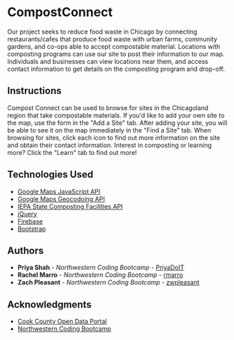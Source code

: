 # CompostConnect
Our project seeks to reduce food waste in Chicago by connecting restaurants/cafes that produce food waste with urban farms, community gardens, and co-ops able to accept compostable material. Locations with composting programs can use our site to post their information to our map. Individuals and businesses can view locations near them, and access contact information to get details on the composting program and drop-off.

## Instructions
Compost Connect can be used to browse for sites in the Chicagoland region that take compostable materials. If you'd like to add your own site to the map, use the form in the "Add a Site" tab. After adding your site, you will be able to see it on the map immediately in the "Find a Site" tab. When browsing for sites, click each icon to find out more information on the site and obtain their contact information. Interest in composting or learning more? Click the "Learn" tab to find out more!

## Technologies Used
- [Google Maps JavaScript API](https://developers.google.com/maps/documentation/javascript/reference)
- [Google Maps Geocodoing API](https://developers.google.com/maps/documentation/geocoding/intro)
- [IEPA State Composting Facilities API](https://datacatalog.cookcountyil.gov/Finance-Administration/IEPA-State-Compost-Facilities/rmd3-p6jt)
- [jQuery](https://api.jquery.com/)
- [Firebase](https://firebase.google.com/docs/)
- [Bootstrap](http://bootstrapdocs.com/v3.0.3/docs/css/)

## Authors
- **Priya Shah** - *Northwestern Coding Bootcamp* - [PriyaDoIT](https://github.com/PriyaDoIT)
- **Rachel Marro** - *Northwestern Coding Bootcamp* - [rmarro](https://github.com/rmarro)
- **Zach Pleasant** - *Northwestern Coding Bootcamp* - [zwpleasant](https://github.com/zwpleasant)

## Acknowledgments
- [Cook County Open Data Portal](https://datacatalog.cookcountyil.gov/)
- [Northwestern Coding Bootcamp](https://bootcamp.northwestern.edu/coding/)
